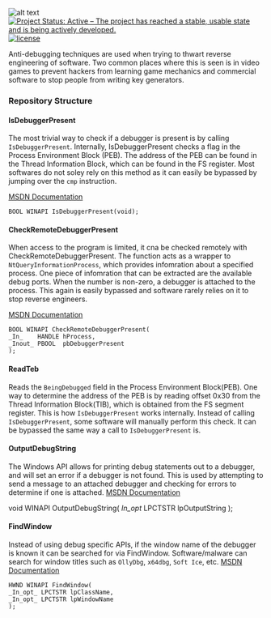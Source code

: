 ![alt text](https://github.com/ThomasThelen/AntiDebugging/raw/master/anti-debug.png)
[![Project Status: Active – The project has reached a stable, usable state and is being actively developed.](http://www.repostatus.org/badges/latest/active.svg)](http://www.repostatus.org/#active)  [![license](https://img.shields.io/github/license/mashape/apistatus.svg)]()  


Anti-debugging techniques are used when trying to thwart reverse engineering of software. Two common places where this is seen is in video games to prevent hackers from learning game mechanics and commercial software to stop people from writing key generators.

### Repository Structure

#### IsDebuggerPresent
The most trivial way to check if a debugger is present is by calling `IsDebuggerPresent`. Internally, IsDebuggerPresent checks a flag in the Process Environment Block (PEB). The address of the PEB can be found in the Thread Information Block, which can be found in the FS register. Most softwares do not soley rely on this method as it can easily be bypassed by jumping over the `cmp` instruction.

[MSDN Documentation](https://msdn.microsoft.com/en-us/library/windows/desktop/ms680345(v=vs.85).aspx)

    BOOL WINAPI IsDebuggerPresent(void);
    
#### CheckRemoteDebuggerPresent
When access to the program is limited, it cna be checked remotely with CheckRemoteDebuggerPresent. The function acts as a wrapper to `NtQueryInformationProcess`, which provides infomration about a specified process. One piece of infomration that can be extracted are the available debug ports. When the number is non-zero, a debugger is attached to the process. This again is easily bypassed and software rarely relies on it to stop reverse engineers.

[MSDN Documentation](https://msdn.microsoft.com/en-us/library/windows/desktop/ms679280%28v=vs.85%29.aspx)

    BOOL WINAPI CheckRemoteDebuggerPresent(
    _In_    HANDLE hProcess,
    _Inout_ PBOOL  pbDebuggerPresent
    );

#### ReadTeb
Reads the `BeingDebugged` field in the Process Environment Block(PEB). One way to determine the address of the PEB is by reading offset 0x30 from the Thread Information Block(TIB), which is obtained from the FS segment register. This is how `IsDebuggerPresent`  works internally. Instead of calling `IsDebuggerPresent`, some software will manually perform this check. It can be bypassed the same way a call to `IsDebuggerPresent` is.

#### OutputDebugString
The Windows API allows for printing debug statements out to a debugger, and will set an error if a debugger is not found. This is used by attempting to send a message to an attached debugger and checking for errors to determine if one is attached.
[MSDN Documentation](https://msdn.microsoft.com/en-us/library/windows/desktop/aa363362(v=vs.85).aspx)

void WINAPI OutputDebugString(
	_In_opt_ LPCTSTR lpOutputString
	);

#### FindWindow
Instead of using debug specific APIs, if the window name of the debugger is known it can be searched for via FindWindow. Software/malware can search for window titles such as `OllyDbg`, `x64dbg`, `Soft Ice`, etc.
[MSDN Documentation](https://msdn.microsoft.com/en-us/library/windows/desktop/ms633499%28v=vs.85%29.aspx)

    HWND WINAPI FindWindow(
    _In_opt_ LPCTSTR lpClassName,
    _In_opt_ LPCTSTR lpWindowName
    );



	
	

